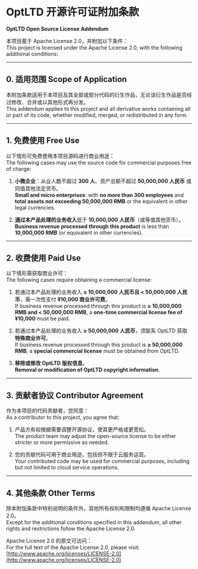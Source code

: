 # OptLTD 开源许可证附加条款
**OptLTD Open Source License Addendum**

本项目基于 Apache License 2.0，并附加以下条件：  
This project is licensed under the Apache License 2.0, with the following additional conditions:  

---

## 0. 适用范围 Scope of Application
本附加条款适用于本项目及其全部或部分代码的衍生作品，无论该衍生作品是否经过修改、合并或以其他形式再分发。  
This addendum applies to this project and all derivative works containing all or part of its code, whether modified, merged, or redistributed in any form.  

---

## 1. 免费使用 Free Use
以下情形可免费使用本项目源码进行商业用途：  
The following cases may use the source code for commercial purposes free of charge:  

1. **小微企业**：从业人数不超过 **300 人**、资产总额不超过 **50,000,000 人民币** 或同值其他法定货币。  
   **Small and micro enterprises**: with **no more than 300 employees** and **total assets not exceeding 50,000,000 RMB** or the equivalent in other legal currencies.  

2. **通过本产品处理的业务收入**低于 **10,000,000 人民币**（或等值其他货币）。  
   **Business revenue processed through this product** is less than **10,000,000 RMB** (or equivalent in other currencies).  

---

## 2. 收费使用 Paid Use
以下情形需获取商业许可：  
The following cases require obtaining a commercial license:  

1. 若通过本产品处理的业务收入 **≥ 10,000,000 人民币且 < 50,000,000 人民币**，需一次性支付 **¥10,000 商业许可费**。  
   If business revenue processed through this product is **≥ 10,000,000 RMB and < 50,000,000 RMB**, a **one-time commercial license fee of ¥10,000** must be paid.  

2. 若通过本产品处理的业务收入 **≥ 50,000,000 人民币**，须联系 OptLTD 获取 **特殊商业许可**。  
   If business revenue processed through this product is **≥ 50,000,000 RMB**, a **special commercial license** must be obtained from OptLTD.  

3. **移除或修改 OptLTD 版权信息**。  
   **Removal or modification of OptLTD copyright information**.  

---

## 3. 贡献者协议 Contributor Agreement
作为本项目的代码贡献者，您同意：  
As a contributor to this project, you agree that:  

1. 产品方有权根据需要调整开源协议，使其更严格或更宽松。  
   The product team may adjust the open-source license to be either stricter or more permissive as needed.  

2. 您的贡献代码可用于商业用途，包括但不限于云服务运营。  
   Your contributed code may be used for commercial purposes, including but not limited to cloud service operations.  

---

## 4. 其他条款 Other Terms
除本附加条款中特别说明的条件外，其他所有权利和限制均遵循 Apache License 2.0。  
Except for the additional conditions specified in this addendum, all other rights and restrictions follow the Apache License 2.0.  

Apache License 2.0 的原文可访问：  
For the full text of the Apache License 2.0, please visit:  
[http://www.apache.org/licenses/LICENSE-2.0](http://www.apache.org/licenses/LICENSE-2.0)
